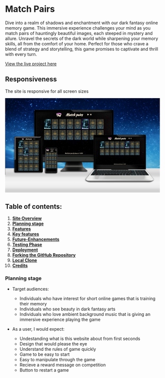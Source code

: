 # Match Pairs
Dive into a realm of shadows and enchantment with our dark fantasy online memory game.
This immersive experience challenges your mind as you match pairs of hauntingly beautiful images, each steeped in mystery and allure. Unravel the secrets of the dark world while sharpening your memory skills, all from the comfort of your home. Perfect for those who crave a blend of strategy and storytelling, this game promises to captivate and thrill with every turn.

[View the live project here](https://anna-exe.github.io/match-pairs/)

##  Responsiveness
The site is responsive for all screen sizes

![Screenshot of the website on different devices](assets/images/readme-images/mockup.png)


## Table of contents:
1. [**Site Overview**](#site-overview)
2. [**Planning stage**](#planning-stage)
3. [**Features**](#features)
4. [**Key features**](#page-content-features)
5. [**Future-Enhancements**](#future-enhancements)
6. [**Testing Phase**](#testing-phase)
7. [**Deployment**](#deployment)
8. [**Forking the GitHub Repository**](#forking-the-gitHub-repository)
9. [**Local Clone**](#local-clone)
10. [**Credits**](#credits)

### Planning stage
* Target audiences:
    - Individuals who have interest for short online games that is training their memory
    - Individuals who see beauty in dark fantasy arts
    - Individuals who love ambient background music that is giving an immersive experience playing the game

* As a user, I would expect:
    - Undestanding what is this website about from first seconds
    - Design that would please the eye
    - Understand the rules of game quickly
    - Game to be easy to start
    - Easy to manipulate through the game
    - Recieve a reward message on competition
    - Button to restart a game

